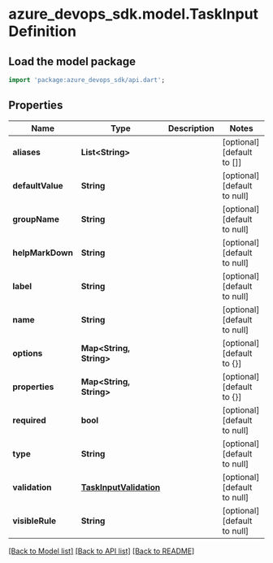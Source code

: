 # azure_devops_sdk.model.TaskInputDefinition

## Load the model package
```dart
import 'package:azure_devops_sdk/api.dart';
```

## Properties
Name | Type | Description | Notes
------------ | ------------- | ------------- | -------------
**aliases** | **List&lt;String&gt;** |  | [optional] [default to []]
**defaultValue** | **String** |  | [optional] [default to null]
**groupName** | **String** |  | [optional] [default to null]
**helpMarkDown** | **String** |  | [optional] [default to null]
**label** | **String** |  | [optional] [default to null]
**name** | **String** |  | [optional] [default to null]
**options** | **Map&lt;String, String&gt;** |  | [optional] [default to {}]
**properties** | **Map&lt;String, String&gt;** |  | [optional] [default to {}]
**required** | **bool** |  | [optional] [default to null]
**type** | **String** |  | [optional] [default to null]
**validation** | [**TaskInputValidation**](TaskInputValidation.md) |  | [optional] [default to null]
**visibleRule** | **String** |  | [optional] [default to null]

[[Back to Model list]](../README.md#documentation-for-models) [[Back to API list]](../README.md#documentation-for-api-endpoints) [[Back to README]](../README.md)


